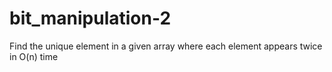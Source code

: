 # bit_manipulation-2
Find the unique element in a given array where each element appears twice in O(n) time
